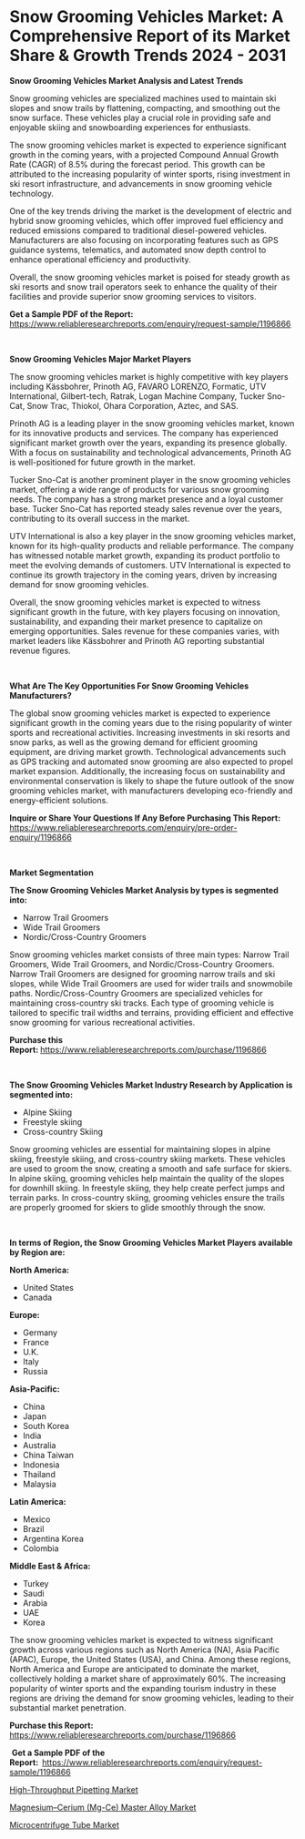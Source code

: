 <p><h1>Snow Grooming Vehicles Market: A Comprehensive Report of its Market Share & Growth Trends 2024 - 2031</h1></p><p><strong>Snow Grooming Vehicles Market Analysis and Latest Trends</strong></p>
<p><p>Snow grooming vehicles are specialized machines used to maintain ski slopes and snow trails by flattening, compacting, and smoothing out the snow surface. These vehicles play a crucial role in providing safe and enjoyable skiing and snowboarding experiences for enthusiasts.</p><p>The snow grooming vehicles market is expected to experience significant growth in the coming years, with a projected Compound Annual Growth Rate (CAGR) of 8.5% during the forecast period. This growth can be attributed to the increasing popularity of winter sports, rising investment in ski resort infrastructure, and advancements in snow grooming vehicle technology.</p><p>One of the key trends driving the market is the development of electric and hybrid snow grooming vehicles, which offer improved fuel efficiency and reduced emissions compared to traditional diesel-powered vehicles. Manufacturers are also focusing on incorporating features such as GPS guidance systems, telematics, and automated snow depth control to enhance operational efficiency and productivity.</p><p>Overall, the snow grooming vehicles market is poised for steady growth as ski resorts and snow trail operators seek to enhance the quality of their facilities and provide superior snow grooming services to visitors.</p></p>
<p><strong>Get a Sample PDF of the Report:&nbsp;</strong> <a href="https://www.reliableresearchreports.com/enquiry/request-sample/1196866">https://www.reliableresearchreports.com/enquiry/request-sample/1196866</a></p>
<p>&nbsp;</p>
<p><strong>Snow Grooming Vehicles Major Market Players</strong></p>
<p><p>The snow grooming vehicles market is highly competitive with key players including Kässbohrer, Prinoth AG, FAVARO LORENZO, Formatic, UTV International, Gilbert-tech, Ratrak, Logan Machine Company, Tucker Sno-Cat, Snow Trac, Thiokol, Ohara Corporation, Aztec, and SAS.</p><p>Prinoth AG is a leading player in the snow grooming vehicles market, known for its innovative products and services. The company has experienced significant market growth over the years, expanding its presence globally. With a focus on sustainability and technological advancements, Prinoth AG is well-positioned for future growth in the market.</p><p>Tucker Sno-Cat is another prominent player in the snow grooming vehicles market, offering a wide range of products for various snow grooming needs. The company has a strong market presence and a loyal customer base. Tucker Sno-Cat has reported steady sales revenue over the years, contributing to its overall success in the market.</p><p>UTV International is also a key player in the snow grooming vehicles market, known for its high-quality products and reliable performance. The company has witnessed notable market growth, expanding its product portfolio to meet the evolving demands of customers. UTV International is expected to continue its growth trajectory in the coming years, driven by increasing demand for snow grooming vehicles.</p><p>Overall, the snow grooming vehicles market is expected to witness significant growth in the future, with key players focusing on innovation, sustainability, and expanding their market presence to capitalize on emerging opportunities. Sales revenue for these companies varies, with market leaders like Kässbohrer and Prinoth AG reporting substantial revenue figures.</p></p>
<p>&nbsp;</p>
<p><strong>What Are The Key Opportunities For Snow Grooming Vehicles Manufacturers?</strong></p>
<p><p>The global snow grooming vehicles market is expected to experience significant growth in the coming years due to the rising popularity of winter sports and recreational activities. Increasing investments in ski resorts and snow parks, as well as the growing demand for efficient grooming equipment, are driving market growth. Technological advancements such as GPS tracking and automated snow grooming are also expected to propel market expansion. Additionally, the increasing focus on sustainability and environmental conservation is likely to shape the future outlook of the snow grooming vehicles market, with manufacturers developing eco-friendly and energy-efficient solutions.</p></p>
<p><strong>Inquire or Share Your Questions If Any Before Purchasing This Report:</strong> <a href="https://www.reliableresearchreports.com/enquiry/pre-order-enquiry/1196866">https://www.reliableresearchreports.com/enquiry/pre-order-enquiry/1196866</a></p>
<p>&nbsp;</p>
<p><strong>Market Segmentation</strong></p>
<p><strong>The Snow Grooming Vehicles Market Analysis by types is segmented into:</strong></p>
<p><ul><li>Narrow Trail Groomers</li><li>Wide Trail Groomers</li><li>Nordic/Cross-Country Groomers</li></ul></p>
<p><p>Snow grooming vehicles market consists of three main types: Narrow Trail Groomers, Wide Trail Groomers, and Nordic/Cross-Country Groomers. Narrow Trail Groomers are designed for grooming narrow trails and ski slopes, while Wide Trail Groomers are used for wider trails and snowmobile paths. Nordic/Cross-Country Groomers are specialized vehicles for maintaining cross-country ski tracks. Each type of grooming vehicle is tailored to specific trail widths and terrains, providing efficient and effective snow grooming for various recreational activities.</p></p>
<p><strong>Purchase this Report:&nbsp;</strong><a href="https://www.reliableresearchreports.com/purchase/1196866">https://www.reliableresearchreports.com/purchase/1196866</a></p>
<p>&nbsp;</p>
<p><strong>The Snow Grooming Vehicles Market Industry Research by Application is segmented into:</strong></p>
<p><ul><li>Alpine Skiing</li><li>Freestyle skiing</li><li>Cross-country Skiing</li></ul></p>
<p><p>Snow grooming vehicles are essential for maintaining slopes in alpine skiing, freestyle skiing, and cross-country skiing markets. These vehicles are used to groom the snow, creating a smooth and safe surface for skiers. In alpine skiing, grooming vehicles help maintain the quality of the slopes for downhill skiing. In freestyle skiing, they help create perfect jumps and terrain parks. In cross-country skiing, grooming vehicles ensure the trails are properly groomed for skiers to glide smoothly through the snow.</p></p>
<p>&nbsp;</p>
<p><strong>In terms of Region, the Snow Grooming Vehicles Market Players available by Region are:</strong></p>
<p>
    <p> <strong> North America: </strong>
        <ul>
            <li>United States</li>
            <li>Canada</li>
        </ul>
        </p> 
    <p> <strong> Europe: </strong>
        <ul>
            <li>Germany</li>
            <li>France</li>
            <li>U.K.</li>
            <li>Italy</li>
            <li>Russia</li>
        </ul>
        </p> 
    <p> <strong> Asia-Pacific: </strong>
        <ul>
            <li>China</li>
            <li>Japan</li>
            <li>South Korea</li>
            <li>India</li>
            <li>Australia</li>
            <li>China Taiwan</li>
            <li>Indonesia</li>
            <li>Thailand</li>
            <li>Malaysia</li>
        </ul>
        </p> 
    <p> <strong> Latin America: </strong>
        <ul>
            <li>Mexico</li>
            <li>Brazil</li>
            <li>Argentina Korea</li>
            <li>Colombia</li>
        </ul>
        </p> 
    <p> <strong> Middle East & Africa: </strong>
        <ul>
            <li>Turkey</li>
            <li>Saudi</li>
            <li>Arabia</li>
            <li>UAE</li>
            <li>Korea</li>
        </ul>
    </p>
    </p>
<p><p>The snow grooming vehicles market is expected to witness significant growth across various regions such as North America (NA), Asia Pacific (APAC), Europe, the United States (USA), and China. Among these regions, North America and Europe are anticipated to dominate the market, collectively holding a market share of approximately 60%. The increasing popularity of winter sports and the expanding tourism industry in these regions are driving the demand for snow grooming vehicles, leading to their substantial market penetration.</p></p>
<p><strong>Purchase this Report: </strong><a href="https://www.reliableresearchreports.com/purchase/1196866">https://www.reliableresearchreports.com/purchase/1196866</a></p>
<p>&nbsp;<strong>Get a Sample PDF of the Report:&nbsp;&nbsp;</strong><a href="https://www.reliableresearchreports.com/enquiry/request-sample/1196866">https://www.reliableresearchreports.com/enquiry/request-sample/1196866</a></p>
<p><strong></strong></p>
<p><p><a href="https://view.publitas.com/reportprime-1/high-throughput-pipetting-market-size-share-trends-analysis-report-by-application-regional-outlook-competitive-strategies-and-segment-forecasts-2023-2030/">High-Throughput Pipetting Market</a></p><p><a href="https://view.publitas.com/reportprime-1/magnesium-cerium-mg-ce-master-alloy-market-research-report-unlocks-analysis-on-the-market-financial-status-market-size-and-market-revenue-upto-2030/">Magnesium–Cerium (Mg-Ce) Master Alloy Market</a></p><p><a href="https://view.publitas.com/reportprime-1/microcentrifuge-tube-market-size-and-examines-its-market-scope-with-a-primary-focus-on-growth-opportunities-and-forecasted-trends-spanning-from-2023-to-2030/">Microcentrifuge Tube Market</a></p></p>
